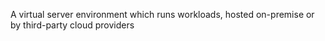 A virtual server environment which runs workloads, hosted on-premise or by third-party cloud providers